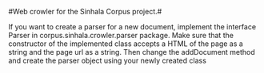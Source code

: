 #Web crowler for the Sinhala Corpus project.#

If you want to create a parser for a new document, implement the interface Parser in corpus.sinhala.crowler.parser package. Make sure that the constructor of the implemented class accepts a HTML of the page as a string and the page url as a string. Then change the addDocument method and create the parser object using your newly created class
